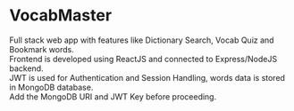 # VocabMaster

 Full stack web app with features like Dictionary Search, Vocab Quiz and Bookmark words. <br/>
 Frontend is developed using ReactJS and connected to Express/NodeJS backend. <br/>
 JWT is used for Authentication and Session Handling, words data is stored in MongoDB database.<br/>
 Add the MongoDB URI and JWT Key before proceeding.<br/>
